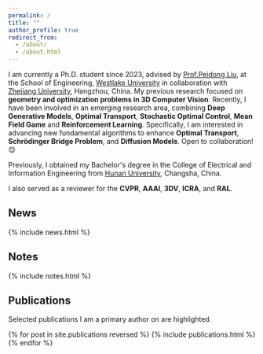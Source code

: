 ```yaml
---
permalink: /
title: ""
author_profile: true
redirect_from: 
  - /about/
  - /about.html
---
```


I am currently a Ph.D. student since 2023, advised by [Prof.Peidong Liu](https://scholar.google.com/citations?user=XZczNEEAAAAJ), at the School of Engineering, [Westlake University](https://en.westlake.edu.cn//) in collaboration with [Zhejiang University](https://www.zju.edu.cn/english/), Hangzhou, China. My previous research focused on **geometry and optimization problems in 3D Computer Vision**. Recently, I have been involved in an emerging research area, combining **Deep Generative Models**, **Optimal Transport**, **Stochastic Optimal Control**, **Mean Field Game** and **Reinforcement Learning**. Specifically, I am interested in advancing new fundamental algorithms to enhance **Optimal Transport**, **Schrödinger Bridge Problem**, and **Diffusion Models**. Open to collaboration! 😊

Previously, I obtained my Bachelor's degree in the College of Electrical and Information Engineering from [Hunan University](http://www-en.hnu.edu.cn/), Changsha, China.

I also served as a reviewer for the **CVPR**, **AAAI**, **3DV**, **ICRA**, and **RAL**.

## News
<style style="text/css"> .news{font-size:0.75em;} </style>
{% include news.html %}

## Notes
<style style="text/css"> .news{font-size:0.75em;} </style>
{% include notes.html %}

## Publications
Selected publications I am a primary author on are highlighted.

<style style="text/css"> .hoverTable{ width:85%; border-collapse:collapse; border: 0px; } .hoverTable td{ padding:7px; border:#4e95f4 0px solid; } /* Define the default color for all the table rows */ .hoverTable tr{} /* Define the hover highlight color for the table row */ .hoverTable tr:hover { background-color: #f7f7f7; } </style> {% for post in site.publications reversed %} {% include publications.html %} {% endfor %}



